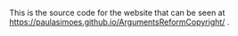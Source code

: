 This is the source code for the website that can be seen at https://paulasimoes.github.io/ArgumentsReformCopyright/ .
